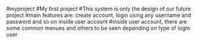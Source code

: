 #myproject
#My first project
#This system is only the design of our future project
#main features are: create account, login using any username and password and so on inside user account 
#inside user account, there are some common menues and others to be seen depending on type of login user 
